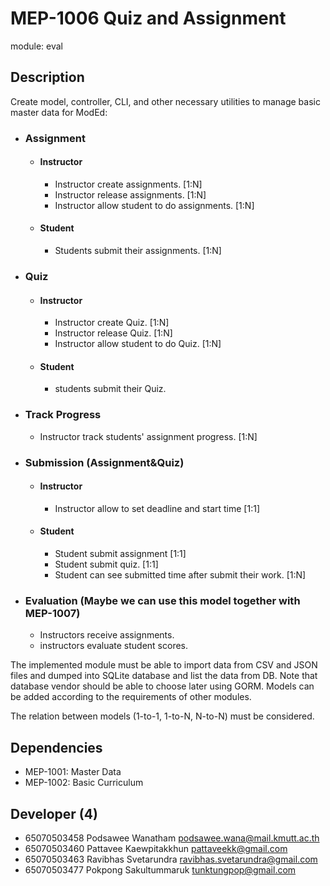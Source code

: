 # MEP-1006 Quiz and Assignment

module: eval

## Description
Create model, controller, CLI, and other necessary utilities to manage basic master data for ModEd:

- ### Assignment
  - #### Instructor
    - Instructor create assignments. [1:N]
    - Instructor release assignments. [1:N]
    - Instructor allow student to do assignments. [1:N]
  - #### Student
    - Students submit their assignments. [1:N]

- ### Quiz
  - #### Instructor
    - Instructor create Quiz. [1:N]
    - Instructor release Quiz. [1:N]
    - Instructor allow student to do Quiz. [1:N]
  - #### Student
    - students submit their Quiz. 

- ### Track Progress
  - Instructor track students' assignment progress. [1:N]

- ### Submission (Assignment&Quiz)
  - #### Instructor
    - Instructor allow to set deadline and start time [1:1]
  - #### Student
    - Student submit assignment [1:1]
    - Student submit quiz. [1:1]
    - Student can see submitted time after submit their work. [1:N]

- ### Evaluation (Maybe we can use this model together with MEP-1007)
  - Instructors receive assignments.
  - instructors evaluate student scores.



The implemented module must be able to import data from CSV and JSON files and dumped into SQLite database and list the data from DB. Note that database vendor should be able to choose later using GORM. Models can be added according to the requirements of other modules.

The relation between models (1-to-1, 1-to-N, N-to-N) must be considered.
## Dependencies
- MEP-1001: Master Data
- MEP-1002: Basic Curriculum

## Developer (4)
- 65070503458 Podsawee Wanatham podsawee.wana@mail.kmutt.ac.th
- 65070503460 Pattavee Kaewpitakkhun pattaveekk@gmail.com
- 65070503463 Ravibhas Svetarundra ravibhas.svetarundra@gmail.com
- 65070503477 Pokpong Sakultummaruk tunktungpop@gmail.com
